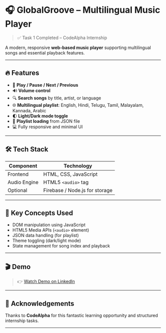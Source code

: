 # 🎧 GlobalGroove – Multilingual Music Player

> ✅ Task 1 Completed – CodeAlpha Internship

A modern, responsive **web-based music player** supporting multilingual songs and essential playback features.

---

## 🔥 Features

- 🎵 **Play / Pause / Next / Previous**
- 🔊 **Volume control**
- 🔍 **Search songs** by title, artist, or language
- 🌐 **Multilingual playlist**: English, Hindi, Telugu, Tamil, Malayalam, Kannada, Arabic
- 🌓 **Light/Dark mode toggle**
- 📁 **Playlist loading** from JSON file
- 💻 Fully responsive and minimal UI

---

## 🛠️ Tech Stack

| Component     | Technology          |
|---------------|---------------------|
| Frontend      | HTML, CSS, JavaScript |
| Audio Engine  | HTML5 `<audio>` tag |
| Optional      | Firebase / Node.js for storage |


---

## 🧠 Key Concepts Used

- DOM manipulation using JavaScript
- HTML5 Media APIs (`<audio>` element)
- JSON data handling (for playlist)
- Theme toggling (dark/light mode)
- State management for song index and playback

---

## 🎬 Demo

> 👉 [Watch Demo on LinkedIn](https://www.linkedin.com/posts/yada-rajeshwari-022b8530b_codealpha-webdevelopment-musicplayer-activity-7354133699711365120-H0_l?utm_source=share&utm_medium=member_desktop&rcm=ACoAAE8EndoBu65vprjIb-hNbUtHSPP2hiW1WU8)  

---

## 🤝 Acknowledgements

Thanks to **CodeAlpha** for this fantastic learning opportunity and structured internship tasks.

---




